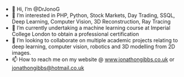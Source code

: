 - 👋 Hi, I’m @DrJonoG
- 👀 I’m interested in PHP, Python, Stock Markets, Day Trading, SSQL, Deep Learning, Computer Vision, 3D Reconstruction, Ray Tracing
- 🌱 I’m currently undertaking a machine learning course at Imperial College London to obtain a professional certification 
- 💞️ I’m looking to collaborate on multiple academic projects relating to deep learning, computer vision, robotics and 3D modelling from 2D images.
- 📫 How to reach me on my website @ www.jonathongibbs.co.uk or jonathongibbs@hotmail.co.uk

<!---
DrJonoG/DrJonoG is a ✨ special ✨ repository because its `README.md` (this file) appears on your GitHub profile.
You can click the Preview link to take a look at your changes.
--->
